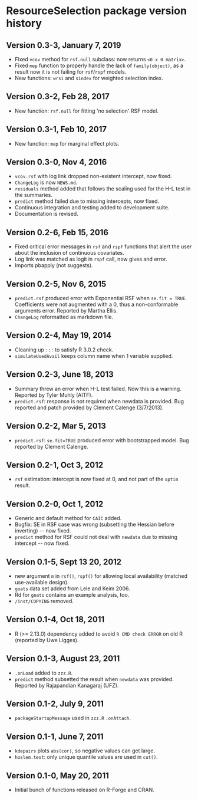 # ResourceSelection package version history

## Version 0.3-3, January 7, 2019

* Fixed `vcov` method for `rsf.null` subclass: now returns `<0 x 0 matrix>`.
* Fixed `mep` function to properly handle the lack of `family(object)`,
  as a result now it is not failing for `rsf`/`rspf` models.
* New functions: `wrsi` and `sindex` for weighted selection index.

## Version 0.3-2, Feb 28, 2017

* New function: `rsf.null` for fitting 'no selection' RSF model.

## Version 0.3-1, Feb 10, 2017

* New function: `mep` for marginal effect plots.

## Version 0.3-0, Nov 4, 2016

* `vcov.rsf` with log link dropped non-existent intercept, now fixed.
* `ChangeLog` is now `NEWS.md`.
* `residuals` method added that follows the scaling used for the H-L
  test in the summaries.
* `predict` method failed due to missing intercepts, now fixed.
* Continuous integration and testing added to development suite.
* Documentation is revised.

## Version 0.2-6, Feb 15, 2016

* Fixed critical error messages in `rsf` and `rspf` functions that
  alert the user about the inclusion of continuous covariates.
* Log link was matched as logit in `rspf` call, now gives and error.
* Imports pbapply (not suggests).

## Version 0.2-5, Nov 6, 2015

* `predict.rsf` produced error with Exponential RSF
  when `se.fit = TRUE`. Coefficients were not augmented
  with a 0, thus a non-conformable arguments error.
  Reported by Martha Ellis.
* `ChangeLog` reformatted as markdown file.

## Version 0.2-4, May 19, 2014

* Cleaning up `:::` to satisfy R 3.0.2 check.
* `simulateUsedAvail` keeps column name when 1 variable supplied.

## Version 0.2-3, June 18, 2013

* Summary threw an error when H-L test failed.
  Now this is a warning. Reported by Tyler Muhly (AITF).
* `predict.rsf`: response is not required when newdata
  is provided. Bug reported and patch provided by
  Clement Calenge (3/7/2013).

## Version 0.2-2, Mar 5, 2013

* `predict.rsf`: `se.fit=TRUE` produced error with bootstrapped
  model. Bug reported by Clement Calenge.

## Version 0.2-1, Oct 3, 2012

* `rsf` estimation: intercept is now fixed at 0, and not
  part of the `optim` result.

## Version 0.2-0, Oct 1, 2012

* Generic and default method for `CAIC` added.
* Bugfix: SE in RSF case was wrong (subsetting the Hessian
  before inverting) -- now fixed.
* `predict` method for RSF could not deal with `newdata`
  due to missing intercept -- now fixed.

## Version 0.1-5, Sept 13 20, 2012

* new argument `m` in `rsf()`, `rspf()` for allowing
  local availability (matched use-available design).
* `goats` data set added from Lele and Keim 2006.
* Rd for `goats` contains an example analysis, too.
* `/inst/COPYING` removed.

## Version 0.1-4, Oct 18, 2011

* R (>= 2.13.0) dependency added
  to avoid `R CMD check ERROR` on old R
  (reported by Uwe Ligges).

## Version 0.1-3, August 23, 2011

* `.onLoad` added to `zzz.R`.
* `predict` method subsetted the result
  when `newdata` was provided. Reported by
  Rajapandian Kanagaraj (UFZ).

## Version 0.1-2, July 9, 2011

* `packageStartupMessage` used in `zzz.R` `.onAttach`.

## Version 0.1-1, June 7, 2011

* `kdepairs` plots `abs(cor)`, so negative values can get large.
* `hoslem.test`: only unique quantile values are used in `cut()`.

## Version 0.1-0, May 20, 2011

* Initial bunch of functions released on R-Forge and CRAN.
